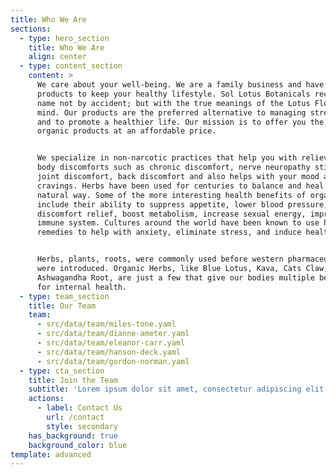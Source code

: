 ```yaml
---
title: Who We Are
sections:
  - type: hero_section
    title: Who We Are
    align: center
  - type: content_section
    content: >
      We care about your well-being. We are a family business and have organic
      products to keep your healthy lifestyle. Sol Lotus Botanicals received the
      name not by accident; but with the true meanings of the Lotus Flower in
      mind. Our products are the preferred alternative to managing stress, pain,
      and to promote a healthier life. Our mission is to offer you the best
      organic products at an affordable price.


      We specialize in non-narcotic practices that help you with relieving many
      body discomforts such as chronic discomfort, nerve neuropathy stings,
      joint discomfort, back discomfort and also helps with your mood and
      cravings. Herbs have been used for centuries to balance and heal in a
      natural way. Some of the more interesting health benefits of organic herbs
      include their ability to suppress appetite, lower blood pressure, bodily
      discomfort relief, boost metabolism, increase sexual energy, improve the
      immune system. Cultures around the world have been known to use herbal
      remedies to help with anxiety, eliminate stress, and induce healthy sleep.


      Herbs, plants, roots, were commonly used before western pharmaceuticals
      were introduced. Organic Herbs, like Blue Lotus, Kava, Cats Claw,
      Ashwagandha Root, are just a few that give our bodies multiple benefits
      for internal health.
  - type: team_section
    title: Our Team
    team:
      - src/data/team/miles-tone.yaml
      - src/data/team/dianne-ameter.yaml
      - src/data/team/eleanor-carr.yaml
      - src/data/team/hanson-deck.yaml
      - src/data/team/gordon-norman.yaml
  - type: cta_section
    title: Join the Team
    subtitle: 'Lorem ipsum dolor sit amet, consectetur adipiscing elit.'
    actions:
      - label: Contact Us
        url: /contact
        style: secondary
    has_background: true
    background_color: blue
template: advanced
---
```

